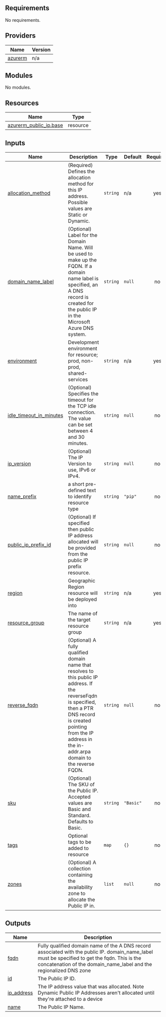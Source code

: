 ## Requirements

No requirements.

## Providers

| Name | Version |
|------|---------|
| <a name="provider_azurerm"></a> [azurerm](#provider\_azurerm) | n/a |

## Modules

No modules.

## Resources

| Name | Type |
|------|------|
| [azurerm_public_ip.base](https://registry.terraform.io/providers/hashicorp/azurerm/latest/docs/resources/public_ip) | resource |

## Inputs

| Name | Description | Type | Default | Required |
|------|-------------|------|---------|:--------:|
| <a name="input_allocation_method"></a> [allocation\_method](#input\_allocation\_method) | (Required) Defines the allocation method for this IP address. Possible values are Static or Dynamic. | `string` | n/a | yes |
| <a name="input_domain_name_label"></a> [domain\_name\_label](#input\_domain\_name\_label) | (Optional) Label for the Domain Name. Will be used to make up the FQDN. If a domain name label is specified, an A DNS record is created for the public IP in the Microsoft Azure DNS system. | `string` | `null` | no |
| <a name="input_environment"></a> [environment](#input\_environment) | Development environment for resource; prod, non-prod, shared-services | `string` | n/a | yes |
| <a name="input_idle_timeout_in_minutes"></a> [idle\_timeout\_in\_minutes](#input\_idle\_timeout\_in\_minutes) | (Optional) Specifies the timeout for the TCP idle connection. The value can be set between 4 and 30 minutes. | `string` | `null` | no |
| <a name="input_ip_version"></a> [ip\_version](#input\_ip\_version) | (Optional) The IP Version to use, IPv6 or IPv4. | `string` | `null` | no |
| <a name="input_name_prefix"></a> [name\_prefix](#input\_name\_prefix) | a short pre-defined text to identify resource type | `string` | `"pip"` | no |
| <a name="input_public_ip_prefix_id"></a> [public\_ip\_prefix\_id](#input\_public\_ip\_prefix\_id) | (Optional) If specified then public IP address allocated will be provided from the public IP prefix resource. | `string` | `null` | no |
| <a name="input_region"></a> [region](#input\_region) | Geographic Region resource will be deployed into | `string` | n/a | yes |
| <a name="input_resource_group"></a> [resource\_group](#input\_resource\_group) | The name of the target resource group | `string` | n/a | yes |
| <a name="input_reverse_fqdn"></a> [reverse\_fqdn](#input\_reverse\_fqdn) | (Optional) A fully qualified domain name that resolves to this public IP address. If the reverseFqdn is specified, then a PTR DNS record is created pointing from the IP address in the in-addr.arpa domain to the reverse FQDN. | `string` | `null` | no |
| <a name="input_sku"></a> [sku](#input\_sku) | (Optional) The SKU of the Public IP. Accepted values are Basic and Standard. Defaults to Basic. | `string` | `"Basic"` | no |
| <a name="input_tags"></a> [tags](#input\_tags) | Optional tags to be added to resource | `map` | `{}` | no |
| <a name="input_zones"></a> [zones](#input\_zones) | (Optional) A collection containing the availability zone to allocate the Public IP in. | `list` | `null` | no |

## Outputs

| Name | Description |
|------|-------------|
| <a name="output_fqdn"></a> [fqdn](#output\_fqdn) | Fully qualified domain name of the A DNS record associated with the public IP. domain\_name\_label must be specified to get the fqdn. This is the concatenation of the domain\_name\_label and the regionalized DNS zone |
| <a name="output_id"></a> [id](#output\_id) | The Public IP ID. |
| <a name="output_ip_address"></a> [ip\_address](#output\_ip\_address) | The IP address value that was allocated. Note Dynamic Public IP Addresses aren't allocated until they're attached to a device |
| <a name="output_name"></a> [name](#output\_name) | The Public IP Name. |
